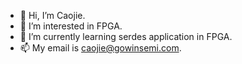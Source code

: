 - 👋 Hi, I’m Caojie.
- 👀 I’m interested in FPGA.
- 🌱 I’m currently learning serdes application in FPGA.
- 📫 My email is caojie@gowinsemi.com.

<!---
caojie221/caojie221 is a ✨ special ✨ repository because its `README.md` (this file) appears on your GitHub profile.
You can click the Preview link to take a look at your changes.
--->
